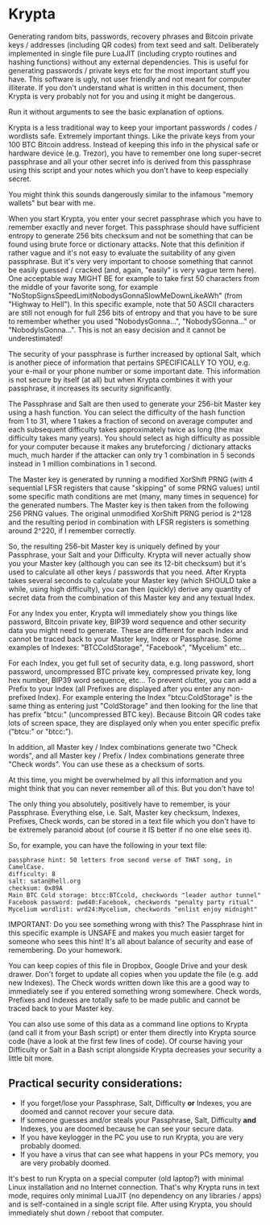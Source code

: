 # Krypta

Generating random bits, passwords, recovery phrases and Bitcoin private keys / addresses (including QR codes) from text seed and salt. Deliberately implemented in single file pure LuaJIT (including crypto routines and hashing functions) without any external dependencies. This is useful for generating passwords / private keys etc for the most important stuff you have. This software is ugly, not user friendly and not meant for computer illiterate. If you don't understand what is written in this document, then Krypta is very probably not for you and using it might be dangerous.

Run it without arguments to see the basic explanation of options.

Krypta is a less traditional way to keep your important passwords / codes / wordlists safe. Extremely important things. Like the private keys from your 100 BTC Bitcoin address. Instead of keeping this info in the physical safe or hardware device (e.g. Trezor), you have to remember one long super-secret passphrase and all your other secret info is derived from this passphrase using this script and your notes which you don't have to keep especially secret.

You might think this sounds dangerously similar to the infamous "memory wallets" but bear with me.

When you start Krypta, you enter your secret passphrase which you have to remember exactly and never forget. This passphrase should have sufficient entropy to generate 256 bits checksum and not be something that can be found using brute force or dictionary attacks. Note that this definition if rather vague and it's not easy to evaluate the suitability of any given passphrase. But it's very very important to choose something that cannot be easily guessed / cracked (and, again, "easily" is very vague term here). One acceptable way MIGHT BE for example to take first 50 characters from the middle of your favorite song, for example "NoStopSignsSpeedLimitNobodysGonnaSlowMeDownLikeAWh" (from "Highway to Hell"). In this specific example, note that 50 ASCII characters are still not enough for full 256 bits of entropy and that you have to be sure to remember whether you used "NobodysGonna...", "NobodySGonna..." or "NobodyIsGonna...". This is not an easy decision and it cannot be underestimated!

The security of your passphrase is further increased by optional Salt, which is another piece of information that pertains SPECIFICALLY TO YOU, e.g. your e-mail or your phone number or some important date. This information is not secure by itself (at all) but when Krypta combines it with your passphrase, it increases its security significantly.

The Passphrase and Salt are then used to generate your 256-bit Master key using a  hash function. You can select the difficulty of the hash function from 1 to 31, where 1 takes a fraction of second on average computer and each subsequent difficulty takes approximately twice as long (the max difficulty takes many years). You should select as high difficulty as possible for your computer because it makes any bruteforcing / dictionary attacks much, much harder if the attacker can only try 1 combination in 5 seconds instead in 1 million combinations in 1 second.

The Master key is generated by running a modified XorShift PRNG (with 4 sequential LFSR registers that cause "skipping" of some PRNG values) until some specific math conditions are met (many, many times in sequence) for the generated numbers. The Master key is then taken from the following 256 PRNG values. The original unmodified XorShift PRNG period is 2^128 and the resulting period in combination with LFSR registers is something around 2^220, if I remember correctly.

So, the resulting 256-bit Master key is uniquely defined by your Passphrase, your Salt and your Difficulty. Krypta will never actually show you your Master key (although you can see its 12-bit checksum) but it's used to calculate all other keys / passwords that you need.  After Krypta takes several seconds to calculate your Master key (which SHOULD take a while, using high difficulty), you can then (quickly) derive any quantity of secret data from the combination of this Master key and any textual Index.

For any Index you enter, Krypta will immediately show you things like password, Bitcoin private key, BIP39 word sequence and other security data you might need to generate. These are different for each Index and cannot be traced back to your Master key, Index or Passphrase. Some examples of Indexes: "BTCColdStorage", "Facebook", "Mycelium" etc...

For each Index, you get full set of security data, e.g. long password, short password, uncompressed BTC private key, compressed private key, long hex number, BIP39 word sequence, etc... To prevent clutter, you can add a Prefix to your Index (all Prefixes are displayed after you enter any non-prefixed Index). For example entering the Index "btcu:ColdStorage" is the same thing as entering just "ColdStorage" and then looking for the line that has prefix "btcu:" (uncompressed BTC key). Because Bitcoin QR codes take lots of screen space, they are displayed only when you enter specific prefix ("btcu:" or "btcc:").

In addition, all Master key / Index combinations generate two "Check words", and all Master key / Prefix / Index combinations generate three "Check words". You can use these as a checksum of sorts.

At this time, you might be overwhelmed by all this information and you might think that you can never remember all of this. But you don't have to!

The only thing you absolutely, positively have to remember, is your Passphrase. Everything else, i.e. Salt, Master key checksum, Indexes, Prefixes, Check words, can be stored in a text file which you don't have to be extremely paranoid about (of course it IS better if no one else sees it).

So, for example, you can have the following in your text file:

```
passphrase hint: 50 letters from second verse of THAT song, in CamelCase.
difficulty: 8
salt: satan@hell.org
checksum: 0x89A
Main BTC Cold storage: btcc:BTCcold, checkwords "leader author tunnel"
Facebook password: pwd40:Facebook, checkwords "penalty party ritual"
Mycelium wordlist: wrd24:Mycelium, checkwords "enlist enjoy midnight"
```

IMPORTANT: Do you see something wrong with this? The Passphrase hint in this specific example is UNSAFE and makes you much easier target for someone who sees this hint! It's all about balance of security and ease of remembering. Do your homework.

You can keep copies of this file in Dropbox, Google Drive and your desk drawer. Don't forget to update all copies when you update the file (e.g. add new Indexes). The Check words written down like this are a good way to immediately see if you entered something wrong somewhere. Check words, Prefixes and Indexes are totally safe to be made public and cannot be traced back to your Master key.

You can also use some of this data as a command line options to Krypta (and call it from your Bash script) or enter them directly into Krypta source code (have a look at the first few lines of code). Of course having your Difficulty or Salt in a Bash script alongside Krypta decreases your security a little bit more.

## Practical security considerations:

* If you forget/lose your Passphrase, Salt, Difficulty **or** Indexes, you are doomed and cannot recover your secure data.
* If someone guesses and/or steals your Passphrase, Salt, Difficulty **and** Indexes, you are doomed because he can see your secure data.
* If you have keylogger in the PC you use to run Krypta, you are very probably doomed.
* If you have a virus that can see what happens in your PCs memory, you are very probably doomed.

It's best to run Krypta on a special computer (old laptop?) with minimal Linux installation and no Internet connection. That's why Krypta runs in text mode, requires only minimal LuaJIT (no dependency on any libraries / apps) and is self-contained in a single script file. After using Krypta, you should immediately shut down / reboot that computer.
